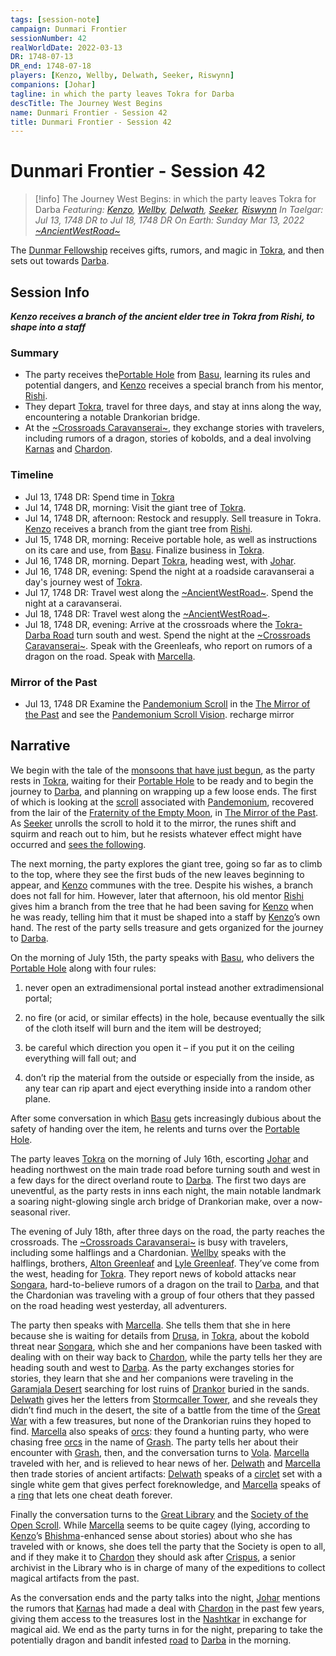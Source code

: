 ```yaml
---
tags: [session-note]
campaign: Dunmari Frontier
sessionNumber: 42
realWorldDate: 2022-03-13
DR: 1748-07-13
DR_end: 1748-07-18
players: [Kenzo, Wellby, Delwath, Seeker, Riswynn]
companions: [Johar]
tagline: in which the party leaves Tokra for Darba
descTitle: The Journey West Begins
name: Dunmari Frontier - Session 42
title: Dunmari Frontier - Session 42
---
```

# Dunmari Frontier - Session 42

>[!info] The Journey West Begins: in which the party leaves Tokra for Darba
> *Featuring: [Kenzo](<../../../people/pcs/dunmar-fellowship/kenzo.md>), [Wellby](<../../../people/pcs/dunmar-fellowship/wellby.md>), [Delwath](<../../../people/pcs/dunmar-fellowship/delwath.md>), [Seeker](<../../../people/pcs/dunmar-fellowship/seeker.md>), [Riswynn](<../../../people/pcs/dunmar-fellowship/riswynn.md>)*
> *In Taelgar: Jul 13, 1748 DR to Jul 18, 1748 DR*
> *On Earth: Sunday Mar 13, 2022*
> *[~AncientWestRoad~](<../../../gazetteer/greater-dunmar/roads/ancientwestroad.md>)*

The [Dunmar Fellowship](<../../../people/pcs/dunmar-fellowship/dunmar-fellowship.md>) receives gifts, rumors, and magic in [Tokra](<../../../gazetteer/greater-dunmar/realms/dunmar/central-dunmar/tokra/tokra.md>), and then sets out towards [Darba](<../../../gazetteer/greater-dunmar/realms/dunmar/coastal-dunmar/darba/darba.md>).
## Session Info

***Kenzo receives a branch of the ancient elder tree in Tokra from Rishi, to shape into a staff***
### Summary
- The party receives the[Portable Hole](<../treasure/treasure-from-tokra/portable-hole.md>) from [Basu](<../../../people/dunmari/basu.md>), learning its rules and potential dangers, and [Kenzo](<../../../people/pcs/dunmar-fellowship/kenzo.md>) receives a special branch from his mentor, [Rishi](<../../../people/dunmari/rishi.md>).
- They depart [Tokra](<../../../gazetteer/greater-dunmar/realms/dunmar/central-dunmar/tokra/tokra.md>), travel for three days, and stay at inns along the way, encountering a notable Drankorian bridge.
- At the [~Crossroads Caravanserai~](<../../../gazetteer/greater-dunmar/realms/dunmar/central-dunmar/crossroads-caravanserai.md>), they exchange stories with travelers, including rumors of a dragon, stories of kobolds, and a deal involving [Karnas](<../../../people/dunmari/nayan-karnas.md>) and [Chardon](<../../../gazetteer/west-coast/chardonian-empire/chardon/chardon.md>).

### Timeline
- Jul 13, 1748 DR: Spend time in [Tokra](<../../../gazetteer/greater-dunmar/realms/dunmar/central-dunmar/tokra/tokra.md>)
- Jul 14, 1748 DR, morning: Visit the giant tree of [Tokra](<../../../gazetteer/greater-dunmar/realms/dunmar/central-dunmar/tokra/tokra.md>).
- Jul 14, 1748 DR, afternoon: Restock and resupply. Sell treasure in Tokra. [Kenzo](<../../../people/pcs/dunmar-fellowship/kenzo.md>) receives a branch from the giant tree from [Rishi](<../../../people/dunmari/rishi.md>).
- Jul 15, 1748 DR, morning: Receive portable hole, as well as instructions on its care and use, from [Basu](<../../../people/dunmari/basu.md>). Finalize business in [Tokra](<../../../gazetteer/greater-dunmar/realms/dunmar/central-dunmar/tokra/tokra.md>). 
- Jul 16, 1748 DR, morning. Depart [Tokra](<../../../gazetteer/greater-dunmar/realms/dunmar/central-dunmar/tokra/tokra.md>), heading west, with [Johar](<../../../people/dunmari/johar.md>). 
- Jul 16, 1748 DR, evening: Spend the night at a roadside caravanserai a day's journey west of [Tokra](<../../../gazetteer/greater-dunmar/realms/dunmar/central-dunmar/tokra/tokra.md>).
- Jul 17, 1748 DR: Travel west along the [~AncientWestRoad~](<../../../gazetteer/greater-dunmar/roads/ancientwestroad.md>). Spend the night at a caravanserai.
- Jul 18, 1748 DR: Travel west along the [~AncientWestRoad~](<../../../gazetteer/greater-dunmar/roads/ancientwestroad.md>).
- Jul 18, 1748 DR, evening: Arrive at the crossroads where the [Tokra-Darba Road](<../../../gazetteer/greater-dunmar/roads/tokra-darba-road.md>) turn south and west.  Spend the night at the [~Crossroads Caravanserai~](<../../../gazetteer/greater-dunmar/realms/dunmar/central-dunmar/crossroads-caravanserai.md>). Speak with the Greenleafs, who report on rumors of a dragon on the road. Speak with [Marcella](<../../../people/chardonians/marcella.md>). 

### Mirror of the Past
- Jul 13, 1748 DR Examine the [Pandemonium Scroll](<../treasure/treasure-from-tokra/pandemonium-scroll.md>) in the [The Mirror of the Past](<../treasure/treasure-from-stormcaller-tower/the-mirror-of-the-past.md>) and see the [Pandemonium Scroll Vision](<../mirror-visions/pandemonium-scroll-vision.md>). recharge mirror


## Narrative
We begin with the tale of the [monsoons that have just begun](<../tales-and-stories/the-dunmari-monsoon.md>), as the party rests in [Tokra](<../../../gazetteer/greater-dunmar/realms/dunmar/central-dunmar/tokra/tokra.md>), waiting for their [Portable Hole](<../treasure/treasure-from-tokra/portable-hole.md>) to be ready and to begin the journey to [Darba](<../../../gazetteer/greater-dunmar/realms/dunmar/coastal-dunmar/darba/darba.md>), and planning on wrapping up a few loose ends. The first of which is looking at the [scroll](<../treasure/treasure-from-tokra/pandemonium-scroll.md>) associated with [Pandemonium](<../../../cosmology/multiverse/spiritual-realms/primal-realms/pandemonium.md>), recovered from the lair of the [Fraternity of the Empty Moon](<../../../groups/fraternity-of-the-empty-moon.md>), in [The Mirror of the Past](<../treasure/treasure-from-stormcaller-tower/the-mirror-of-the-past.md>). As [Seeker](<../../../people/pcs/dunmar-fellowship/seeker.md>) unrolls the scroll to hold it to the mirror, the runes shift and squirm and reach out to him, but he resists whatever effect might have occurred and [sees the following](<../mirror-visions/pandemonium-scroll-vision.md>).

The next morning, the party explores the giant tree, going so far as to climb to the top, where they see the first buds of the new leaves beginning to appear, and [Kenzo](<../../../people/pcs/dunmar-fellowship/kenzo.md>) communes with the tree. Despite his wishes, a branch does not fall for him. However, later that afternoon, his old mentor [Rishi](<../../../people/dunmari/rishi.md>) gives him a branch from the tree that he had been saving for [Kenzo](<../../../people/pcs/dunmar-fellowship/kenzo.md>) when he was ready, telling him that it must be shaped into a staff by [Kenzo](<../../../people/pcs/dunmar-fellowship/kenzo.md>)’s own hand. The rest of the party sells treasure and gets organized for the journey to [Darba](<../../../gazetteer/greater-dunmar/realms/dunmar/coastal-dunmar/darba/darba.md>).

On the morning of July 15th, the party speaks with [Basu](<../../../people/dunmari/basu.md>), who delivers the [Portable Hole](<../treasure/treasure-from-tokra/portable-hole.md>) along with four rules: 

1) never open an extradimensional portal instead another extradimensional portal; 

2) no fire (or acid, or similar effects) in the hole, because eventually the silk of the cloth itself will burn and the item will be destroyed; 

3) be careful which direction you open it – if you put it on the ceiling everything will fall out; and 

4) don’t rip the material from the outside or especially from the inside, as any tear can rip apart and eject everything inside into a random other plane. 

After some conversation in which [Basu](<../../../people/dunmari/basu.md>) gets increasingly dubious about the safety of handing over the item, he relents and turns over the [Portable Hole](<../treasure/treasure-from-tokra/portable-hole.md>). 

The party leaves [Tokra](<../../../gazetteer/greater-dunmar/realms/dunmar/central-dunmar/tokra/tokra.md>) on the morning of July 16th, escorting [Johar](<../../../people/dunmari/johar.md>) and heading northwest on the main trade road before turning south and west in a few days for the direct overland route to [Darba](<../../../gazetteer/greater-dunmar/realms/dunmar/coastal-dunmar/darba/darba.md>). The first two days are uneventful, as the party rests in inns each night, the main notable landmark a soaring night-glowing single arch bridge of Drankorian make, over a now-seasonal river.

The evening of July 18th, after three days on the road, the party reaches the crossroads. The [~Crossroads Caravanserai~](<../../../gazetteer/greater-dunmar/realms/dunmar/central-dunmar/crossroads-caravanserai.md>) is busy with travelers, including some halflings and a Chardonian. [Wellby](<../../../people/pcs/dunmar-fellowship/wellby.md>) speaks with the halflings, brothers, [Alton Greenleaf](<../../../people/halflings/alton-greenleaf.md>) and [Lyle Greenleaf](<../../../people/halflings/lyle-greenleaf.md>). They’ve come from the west, heading for [Tokra](<../../../gazetteer/greater-dunmar/realms/dunmar/central-dunmar/tokra/tokra.md>). They report news of kobold attacks near [Songara](<../../../gazetteer/greater-dunmar/realms/dunmar/central-dunmar/songara.md>), hard-to-believe rumors of a dragon on the trail to [Darba](<../../../gazetteer/greater-dunmar/realms/dunmar/coastal-dunmar/darba/darba.md>), and that the Chardonian was traveling with a group of four others that they passed on the road heading west yesterday, all adventurers.

The party then speaks with [Marcella](<../../../people/chardonians/marcella.md>). She tells them that she in here because she is waiting for details from [Drusa](<../../../people/chardonians/drusa.md>), in [Tokra](<../../../gazetteer/greater-dunmar/realms/dunmar/central-dunmar/tokra/tokra.md>), about the kobold threat near [Songara](<../../../gazetteer/greater-dunmar/realms/dunmar/central-dunmar/songara.md>), which she and her companions have been tasked with dealing with on their way back to [Chardon](<../../../gazetteer/west-coast/chardonian-empire/chardon/chardon.md>), while the party tells her they are heading south and west to [Darba](<../../../gazetteer/greater-dunmar/realms/dunmar/coastal-dunmar/darba/darba.md>). As the party exchanges stories for stories, they learn that she and her companions were traveling in the [Garamjala Desert](<../../../gazetteer/greater-dunmar/garamjala-plateau/garamjala-desert.md>) searching for lost ruins of [Drankor](<../../../history/drankorian-era/drankor.md>) buried in the sands. [Delwath](<../../../people/pcs/dunmar-fellowship/delwath.md>) gives her the letters from [Stormcaller Tower](<../../../gazetteer/greater-dunmar/dunmari-basin/stormcaller-tower.md>), and she reveals they didn’t find much in the desert, the site of a battle from the time of the [Great War](<../../../events/1500s/great-war.md>) with a few treasures, but none of the Drankorian ruins they hoped to find. [Marcella](<../../../people/chardonians/marcella.md>) also speaks of [orcs](<../../../species/children-of-the-embodied-gods/orcs/orcs.md>): they found a hunting party, who were chasing free [orcs](<../../../species/children-of-the-embodied-gods/orcs/orcs.md>) in the name of [Grash](<../../../people/other-nonhumans/grash.md>). The party tells her about their encounter with [Grash](<../../../people/other-nonhumans/grash.md>), then, and the conversation turns to [Vola](<../../../people/chardonians/vola.md>). [Marcella](<../../../people/chardonians/marcella.md>) traveled with her, and is relieved to hear news of her. [Delwath](<../../../people/pcs/dunmar-fellowship/delwath.md>) and [Marcella](<../../../people/chardonians/marcella.md>) then trade stories of ancient artifacts: [Delwath](<../../../people/pcs/dunmar-fellowship/delwath.md>) speaks of a [circlet](<../../../things/artifacts-of-power/circlet-of-foreknowledge.md>) set with a single white gem that gives perfect foreknowledge, and [Marcella](<../../../people/chardonians/marcella.md>) speaks of a [ring](<../../../things/artifacts-of-power/ring-of-undying.md>) that lets one cheat death forever. 

Finally the conversation turns to the [Great Library](<../../../gazetteer/west-coast/chardonian-empire/chardon/great-library.md>) and the [Society of the Open Scroll](<../../../groups/chardonian-organizations/society-of-the-open-scroll.md>). While [Marcella](<../../../people/chardonians/marcella.md>) seems to be quite cagey (lying, according to [Kenzo](<../../../people/pcs/dunmar-fellowship/kenzo.md>)’s [Bhishma](<../../../cosmology/gods/incorporeal-gods/dunmari/bhishma.md>)-enhanced sense about stories) about who she has traveled with or knows, she does tell the party that the Society is open to all, and if they make it to [Chardon](<../../../gazetteer/west-coast/chardonian-empire/chardon/chardon.md>) they should ask after [Crispus](<../../../people/chardonians/crispus.md>), a senior archivist in the Library who is in charge of many of the expeditions to collect magical artifacts from the past. 

As the conversation ends and the party talks into the night, [Johar](<../../../people/dunmari/johar.md>) mentions the rumors that [Karnas](<../../../people/dunmari/nayan-karnas.md>) had made a deal with [Chardon](<../../../gazetteer/west-coast/chardonian-empire/chardon/chardon.md>) in the past few years, giving them access to the treasures lost in the [Nashtkar](<../../../gazetteer/greater-dunmar/dunmari-basin/nashtkar.md>) in exchange for magical aid. We end as the party turns in for the night, preparing to take the potentially dragon and bandit infested [road](<../../../gazetteer/greater-dunmar/roads/tokra-darba-road.md>) to [Darba](<../../../gazetteer/greater-dunmar/realms/dunmar/coastal-dunmar/darba/darba.md>) in the morning.
